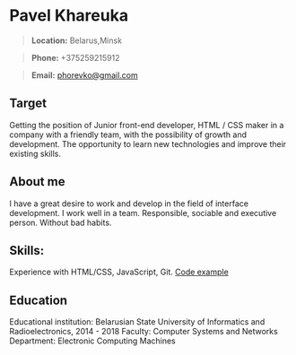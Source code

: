 # Pavel Khareuka

>__Location:__ Belarus,Minsk 

>__Phone:__ +375259215912  

>__Email:__ phorevko@gmail.com

## Target
Getting the position of Junior front-end developer, HTML / CSS maker in a company with a friendly team, with the possibility of growth and development. The opportunity to learn new technologies and improve their existing skills.

## About me
I have a great desire to work and develop in the field of interface development. I work well in a team. Responsible, sociable and executive person. Without bad habits.

## Skills:
Experience with HTML/CSS, JavaScript, Git. [Сode example](https://github.com/Vergonini?tab=repositories)

## Education
Educational institution: Belarusian State University of Informatics and Radioelectronics, 2014 - 2018
Faculty: Computer Systems and Networks
Department: Electronic Computing Machines